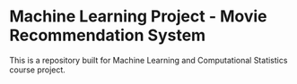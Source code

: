 # Machine Learning Project - Movie Recommendation System

This is a repository built for Machine Learning and Computational Statistics course project. 

